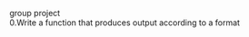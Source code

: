 group project                                                                  
0.Write a function that produces output according to a format

